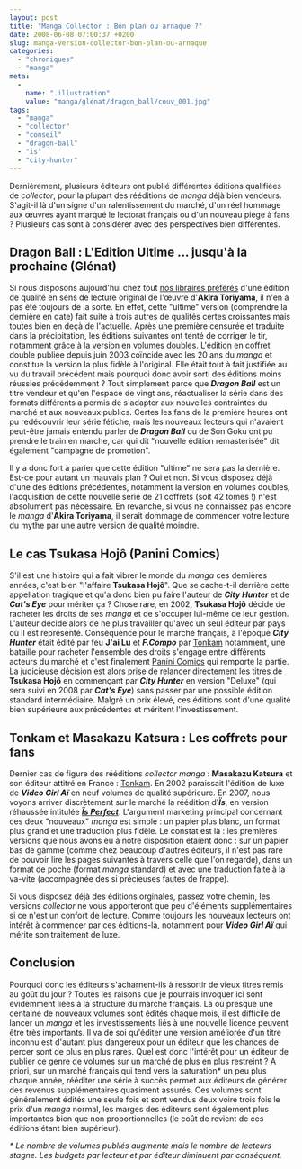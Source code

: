 ```yaml
---
layout: post
title: "Manga Collector : Bon plan ou arnaque ?"
date: 2008-06-08 07:00:37 +0200
slug: manga-version-collector-bon-plan-ou-arnaque
categories:
  - "chroniques"
  - "manga"
meta:
  -
    name: ".illustration"
    value: "manga/glenat/dragon_ball/couv_001.jpg"
tags:
  - "manga"
  - "collector"
  - "conseil"
  - "dragon-ball"
  - "is"
  - "city-hunter"
---
```


Dernièrement, plusieurs éditeurs ont publié différentes éditions qualifiées de _collector_, pour la plupart des rééditions de _manga_ déjà bien vendeurs. S'agit-il là d'un signe d'un ralentissement du marché, d'un réel hommage aux œuvres ayant marqué le lectorat français ou d'un nouveau piège à fans ? Plusieurs cas sont à considérer avec des perspectives bien différentes.

Dragon Ball : L'Edition Ultime ... jusqu'à la prochaine (Glénat)
----------------------------------------------------------------

 Si nous disposons aujourd'hui chez tout [nos libraires préférés](/index.php/librairies) d'une édition de qualité en sens de lecture original de l'œuvre d'**Akira Toriyama**, il n'en a pas été toujours de la sorte. En effet, cette "ultime" version (comprendre la dernière en date) fait suite à trois autres de qualités certes croissantes mais toutes bien en deçà de l'actuelle. Après une première censurée et traduite dans la précipitation, les éditions suivantes ont tenté de corriger le tir, notamment grâce à la version en volumes doubles. L'édition en coffret double publiée depuis juin 2003 coïncide avec les 20 ans du _manga_ et constitue la version la plus fidèle à l'original. Elle était tout à fait justifiée au vu du travail précédent mais pourquoi donc avoir sorti des éditions moins réussies précédemment ? Tout simplement parce que _**Dragon Ball**_ est un titre vendeur et qu'en l'espace de vingt ans, réactualiser la série dans des formats différents a permis de s'adapter aux nouvelles contraintes du marché et aux nouveaux publics. Certes les fans de la première heures ont pu redécouvrir leur série fétiche, mais les nouveaux lecteurs qui n'avaient peut-être jamais entendu parler de _**Dragon Ball**_ ou de Son Goku ont pu prendre le train en marche, car qui dit "nouvelle édition remasterisée" dit également "campagne de promotion".

Il y a donc fort à parier que cette édition "ultime" ne sera pas la dernière. Est-ce pour autant un mauvais plan ? Oui et non. Si vous disposez déjà d'une des éditions précédentes, notamment la version en volumes doubles, l'acquisition de cette nouvelle série de 21 coffrets (soit 42 tomes !) n'est absolument pas nécessaire. En revanche, si vous ne connaissez pas encore le _manga_ d'**Akira Toriyama**, il serait dommage de commencer votre lecture du mythe par une autre version de qualité moindre.

Le cas Tsukasa Hojô (Panini Comics)
-----------------------------------

 S'il est une histoire qui a fait vibrer le monde du _manga_ ces dernières années, c'est bien "l'affaire **Tsukasa Hojô**". Que se cache-t-il derrière cette appellation tragique et qu'a donc bien pu faire l'auteur de _**City Hunter**_ et de _**Cat's Eye**_ pour mériter ça ? Chose rare, en 2002, **Tsukasa Hojô** décide de racheter les droits de ses _manga_ et de s'occuper lui-même de leur gestion. L'auteur décide alors de ne plus travailler qu'avec un seul éditeur par pays où il est représenté. Conséquence pour le marché français, à l'époque _**City Hunter**_ était édité par feu **J'ai Lu** et _**F.Compo**_ par [Tonkam](http://www.editions-tonkam.com) notamment, une bataille pour racheter l'ensemble des droits s'engage entre différents acteurs du marché et c'est finalement [Panini Comics](http://www.paninicomicsfrance.com) qui remporte la partie. La judicieuse décision est alors prise de relancer directement les titres de **Tsukasa Hojô** en commençant par _**City Hunter**_ en version "Deluxe" (qui sera suivi en 2008 par _**Cat's Eye**_) sans passer par une possible édition standard intermédiaire. Malgré un prix élevé, ces éditions sont d'une qualité bien supérieure aux précédentes et méritent l'investissement.

Tonkam et Masakazu Katsura : Les coffrets pour fans
---------------------------------------------------

 Dernier cas de figure des rééditions _collector manga_ : **Masakazu Katsura** et son éditeur attitré en France : [Tonkam](http://www.editions-tonkam.com). En 2002 paraissait l'édition de luxe de _**Video Girl Aï**_ en neuf volumes de qualité supérieure. En 2007, nous voyons arriver discrètement sur le marché la réédition d'_**Ïs**_, en version réhaussée intitulée [_**Ïs Perfect**_](/index.php/is-perfect). L'argument marketing principal concernant ces deux "nouveaux" _manga_ est simple : un papier plus blanc, un format plus grand et une traduction plus fidèle. Le constat est là : les premières versions que nous avons eu à notre disposition étaient donc : sur un papier bas de gamme (comme chez beaucoup d'autres éditeurs, il n'est pas rare de pouvoir lire les pages suivantes à travers celle que l'on regarde), dans un format de poche (format _manga_ standard) et avec une traduction faite à la va-vite (accompagnée des si précieuses fautes de frappe).

Si vous disposez déjà des éditions orginales, passez votre chemin, les versions _collector_ ne vous apporteront que peu d'éléments supplémentaires si ce n'est un confort de lecture. Comme toujours les nouveaux lecteurs ont intérêt à commencer par ces éditions-là, notamment pour _**Video Girl Aï**_ qui mérite son traitement de luxe.

Conclusion
----------

 Pourquoi donc les éditeurs s'acharnent-ils à ressortir de vieux titres remis au goût du jour ? Toutes les raisons que je pourrais invoquer ici sont évidemment liées à la structure du marché français. Là où presque une centaine de nouveaux volumes sont édités chaque mois, il est difficile de lancer un _manga_ et les investissements liés à une nouvelle licence peuvent être très importants. Il va de soi qu'éditer une version améliorée d'un titre inconnu est d'autant plus dangereux pour un éditeur que les chances de percer sont de plus en plus rares. Quel est donc l'intérêt pour un éditeur de publier ce genre de volumes sur un marché de plus en plus restreint ? A priori, sur un marché français qui tend vers la saturation\* un peu plus chaque année, rééditer une série à succès permet aux éditeurs de générer des revenus supplémentaires quasiment assurés. Ces volumes sont généralement édités une seule fois et sont vendus deux voire trois fois le prix d'un _manga_ normal, les marges des éditeurs sont également plus importantes bien que non proportionnelles (le coût de revient de ces éditions étant bien supérieur).

_\* Le nombre de volumes publiés augmente mais le nombre de lecteurs stagne. Les budgets par lecteur et par éditeur diminuent par conséquent._